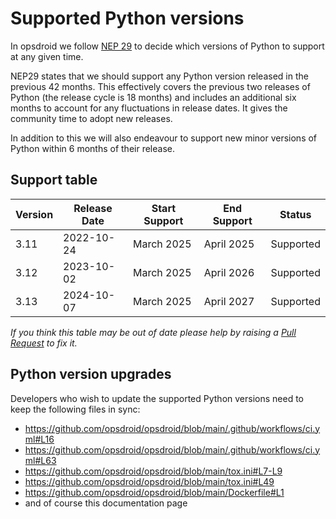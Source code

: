 # Supported Python versions

In opsdroid we follow [NEP 29](https://numpy.org/neps/nep-0029-deprecation_policy.html) to decide which versions of Python to support at any given time.

NEP29 states that we should support any Python version released in the previous 42 months. This effectively covers the previous two releases of Python (the release cycle is 18 months) and includes an additional six months to account for any fluctuations in release dates. It gives the community time to adopt new releases.

In addition to this we will also endeavour to support new minor versions of Python within 6 months of their release.

## Support table

| Version | Release Date   | Start Support | End Support   | Status              |
|---------|----------------|---------------|---------------|---------------------|
|  3.11   | 2022-10-24     | March 2025    | April 2025    | Supported           |
|  3.12   | 2023-10-02     | March 2025    | April 2026    | Supported           |
|  3.13   | 2024-10-07     | March 2025    | April 2027    | Supported           |

_If you think this table may be out of date please help by raising a [Pull Request](https://github.com/opsdroid/opsdroid/edit/main/docs/maintaining/supported-python-versions.md) to fix it._

## Python version upgrades

Developers who wish to update the supported Python versions need to keep the following files in sync:
- https://github.com/opsdroid/opsdroid/blob/main/.github/workflows/ci.yml#L16
- https://github.com/opsdroid/opsdroid/blob/main/.github/workflows/ci.yml#L63
- https://github.com/opsdroid/opsdroid/blob/main/tox.ini#L7-L9
- https://github.com/opsdroid/opsdroid/blob/main/tox.ini#L49
- https://github.com/opsdroid/opsdroid/blob/main/Dockerfile#L1
- and of course this documentation page